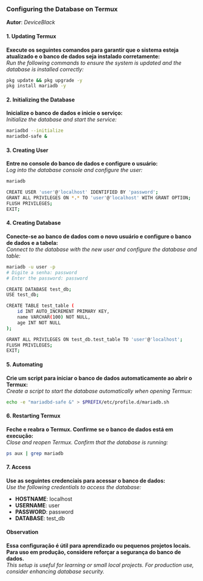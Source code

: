 ### Configuring the Database on Termux  
**Autor**: *DeviceBlack*  

#### 1. Updating Termux  
**Execute os seguintes comandos para garantir que o sistema esteja atualizado e o banco de dados seja instalado corretamente:**  
*Run the following commands to ensure the system is updated and the database is installed correctly:*  
```bash
pkg update && pkg upgrade -y  
pkg install mariadb -y  
```

#### 2. Initializing the Database  
**Inicialize o banco de dados e inicie o serviço:**  
*Initialize the database and start the service:*  
```bash
mariadbd --initialize  
mariadbd-safe &  
```

#### 3. Creating User  
**Entre no console do banco de dados e configure o usuário:**  
*Log into the database console and configure the user:*  
```bash
mariadb  

CREATE USER 'user'@'localhost' IDENTIFIED BY 'password';  
GRANT ALL PRIVILEGES ON *.* TO 'user'@'localhost' WITH GRANT OPTION;  
FLUSH PRIVILEGES;  
EXIT;  
```

#### 4. Creating Database  
**Conecte-se ao banco de dados com o novo usuário e configure o banco de dados e a tabela:**  
*Connect to the database with the new user and configure the database and table:*  
```bash
mariadb -u user -p  
# Digite a senha: password  
# Enter the password: password  

CREATE DATABASE test_db;  
USE test_db;  

CREATE TABLE test_table (  
    id INT AUTO_INCREMENT PRIMARY KEY,  
    name VARCHAR(100) NOT NULL,  
    age INT NOT NULL  
);  

GRANT ALL PRIVILEGES ON test_db.test_table TO 'user'@'localhost';  
FLUSH PRIVILEGES;  
EXIT;  
```

#### 5. Automating  
**Crie um script para iniciar o banco de dados automaticamente ao abrir o Termux:**  
*Create a script to start the database automatically when opening Termux:*  
```bash
echo -e "mariadbd-safe &" > $PREFIX/etc/profile.d/mariadb.sh  
```

#### 6. Restarting Termux  
**Feche e reabra o Termux. Confirme se o banco de dados está em execução:**  
*Close and reopen Termux. Confirm that the database is running:*  
```bash
ps aux | grep mariadb  
```

#### 7. Access  
**Use as seguintes credenciais para acessar o banco de dados:**  
*Use the following credentials to access the database:*  
- **HOSTNAME**: localhost  
- **USERNAME**: user  
- **PASSWORD**: password  
- **DATABASE**: test_db  

#### Observation  
**Essa configuração é útil para aprendizado ou pequenos projetos locais. Para uso em produção, considere reforçar a segurança do banco de dados.**  
*This setup is useful for learning or small local projects. For production use, consider enhancing database security.*
